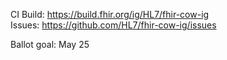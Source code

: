 CI Build: https://build.fhir.org/ig/HL7/fhir-cow-ig  
Issues: https://github.com/HL7/fhir-cow-ig/issues

Ballot goal: May 25
